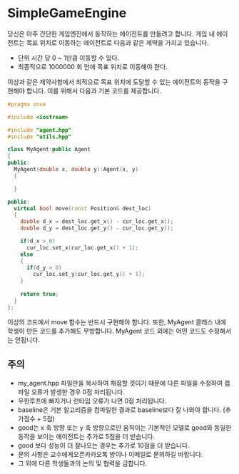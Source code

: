 # SimpleGameEngine
당신은 아주 간단한 게임엔진에서 동작하는 에이전트를 만들려고 합니다. 
게임 내 에이전트는 목표 위치로 이동하는 에이전트로 다음과 같은 제약을 가지고 있습니다. 
 * 단위 시간 당 0 ~ 1만큼 이동할 수 있다. 
 * 최종적으로 1000000 회 안에 목표 위치로 이동해야 한다. 

이상과 같은 제약사항에서 최적으로 목표 위치에 도달할 수 있는 에이전트의 동작을 구현해야 합니다. 이를 위해서 다음과 기본 코드를 제공합니다. 
```C++
#pragma once

#include <iostream>

#include "agent.hpp"
#include "utils.hpp"

class MyAgent:public Agent
{
public:
  MyAgent(double x, double y):Agent(x, y)
  {

  }

public:
  virtual bool move(const Position& dest_loc)
  {
    double d_x = dest_loc.get_x() - cur_loc.get_x();
    double d_y = dest_loc.get_y() - cur_loc.get_y();

    if(d_x > 0)
      cur_loc.set_x(cur_loc.get_x() + 1);
    else
    {
      if(d_y > 0)
        cur_loc.set_y(cur_loc.get_y() + 1);
    }
        
    return true;
  }
};
```
이상의 코드에서 move 함수는 반드시 구현해야 합니다. 
또한, MyAgent 클래스 내에 학생이 만든 코드를 추가해도 무방합니다. 
MyAgent 코드 외에는 어떤 코드도 수정해서는 안됩니다. 

## 주의
* my_agent.hpp 파일만을 복사하여 채점할 것이기 때문에 다른 파일을 수정하여 컴파일 오류가 발생한 경우 0점 처리됩니다. 
* 무한루프에 빠지거나 런타임 오류가 나면 0점 처리됩니다. 
* baseline은 기본 알고리즘을 컴파일한 결과로 baseline보다 잘 나와야 합니다. (추가점수 + 5점)
* good는 x 축 방향 또는 y 축 방향으로만 움직이는 기본적인 모델로 good와 동일한 동작을 보이는 에이전트는  추가로 5점을 더 받습니다. 
* good 보다 성능이 더 잘나오는 경우는 추가로 10점을 더 받습니다. 
* 문의 사항은 교수에게오픈카카오톡 방이나 이메일로 문의하길 바랍니다. 
* 그 외에 다른 학생들과의 논의 및 협력을 금합니다.
